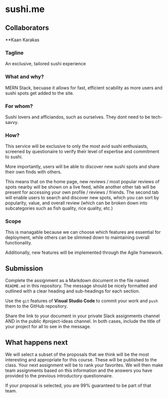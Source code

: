 # sushi.me

## Collaborators
**Kaan Karakas

### Tagline
An exclusive, tailored sushi experience

### What and why?
MERN Stack, becuase it allows for fast, efficient scability as more users and sushi spots get added to the site.

### For whom?
Sushi lovers and afficiandos, such as ourselves. They dont need to be tech-savvy.

### How?
This service will be exclusive to only the most avid sushi enthusiasts, screened by questionaire to verify their level of expertise and commitment to sushi.

More importantly, users will be able to discover new sushi spots and share their own finds with others. 

This means that on the home page, new reviews / most popular reviews of spots nearby will be shown on a live feed, while another other tab will be present for accessing your own profile / reviews / friends. The second tab will enable users to search and discover new spots, which you can sort by popularity, value, and overall review (which can be broken down into subcategories such as fish quality, rice quality, etc.)

### Scope
This is managable because we can choose which features are essential for deployment, while others can be slimmed down to maintaining overall functionality.

Additionally, new features will be implemented through the Agile framework. 

## Submission
Complete the assignment as a Markdown document in the file named `README.md` in this repository. The message should be nicely formatted and outlined with a clear heading and sub-headings for each section.

Use the `git` features of **Visual Studio Code** to commit your work and `push` them to the GitHub repository.

Share the link to your document in your private Slack assignments channel AND in the public #project-ideas channel.  In both cases, include the title of your project for all to see in the message.

## What happens next

We will select a subset of the proposals that we think will be the most interesting and appropriate for this course. These will be published to the class. Your next assignment will be to rank your favorites. We will then make team assignments based on this information and the answers you have provided to the previous introductory questionnaire. 

If your proposal is selected, you are 99% guaranteed to be part of that team.
